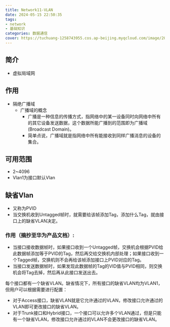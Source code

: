 ```yaml
---
title: Network11-VLAN
date: 2024-05-15 22:50:35
tags:
- network
- 基础知识
categories: 数据通信
cover: https://tuchuang-1258743955.cos.ap-beijing.myqcloud.com/image/20240515225113.png
---
```

## 简介
- 虚拟局域网

## 作用
- 隔绝广播域
	- 广播域的概念
		- 广播是一种信息的传播方式，指网络中的某一设备同时向网络中所有的其它设备发送数据，这个数据所能广播到的范围即为广播域(Broadcast Domain)。
		- 简单点说，广播域就是指网络中所有能接收到同样广播消息的设备的集合。


## 可用范围
- 2~4096
- Vlan1为接口默认Vlan

## 缺省Vlan
- 又称为PVID
- 当交换机收到Untagged帧时，就需要给该帧添加Tag，添加什么Tag，就由接口上的缺省VLAN决定。

### 作用（摘抄至华为产品文档）:

- 当接口接收数据帧时，如果接口收到一个Untagged帧，交换机会根据PVID给此数据帧添加等于PVID的Tag，然后再交给交换机内部处理；如果接口收到一个Tagged帧，交换机则不会再给该帧添加接口上PVID对应的Tag。
- 当接口发送数据帧时，如果发现此数据帧的Tag的VID值与PVID相同，则交换机会将Tag去掉，然后再从此接口发送出去。

每个接口都有一个缺省VLAN。缺省情况下，所有接口的缺省VLAN均为VLAN1，但用户可以根据需要进行配置：

- 对于Access接口，缺省VLAN就是它允许通过的VLAN，修改接口允许通过的VLAN即可更改接口的缺省VLAN。
- 对于Trunk接口和Hybrid接口，一个接口可以允许多个VLAN通过，但是只能有一个缺省VLAN，修改接口允许通过的VLAN不会更改接口的缺省VLAN。
